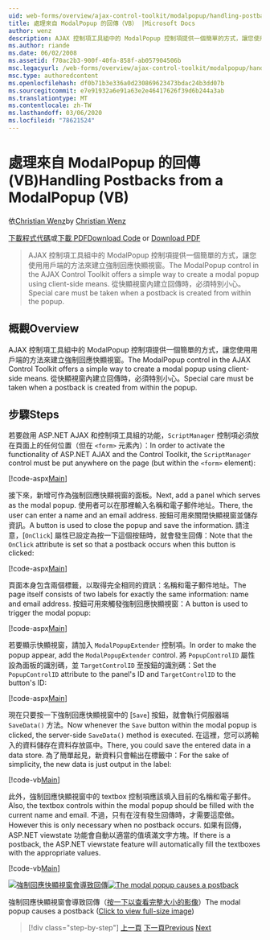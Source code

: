 ```yaml
---
uid: web-forms/overview/ajax-control-toolkit/modalpopup/handling-postbacks-from-a-modalpopup-vb
title: 處理來自 ModalPopup 的回傳（VB） |Microsoft Docs
author: wenz
description: AJAX 控制項工具組中的 ModalPopup 控制項提供一個簡單的方式，讓您使用用戶端的方法來建立強制回應快顯視窗。 當 pos 時，必須特別注意
ms.author: riande
ms.date: 06/02/2008
ms.assetid: f70ac2b3-900f-40fa-858f-ab057904506b
msc.legacyurl: /web-forms/overview/ajax-control-toolkit/modalpopup/handling-postbacks-from-a-modalpopup-vb
msc.type: authoredcontent
ms.openlocfilehash: df0b71b3e336a0d230869623473bdac24b3dd07b
ms.sourcegitcommit: e7e91932a6e91a63e2e46417626f39d6b244a3ab
ms.translationtype: MT
ms.contentlocale: zh-TW
ms.lasthandoff: 03/06/2020
ms.locfileid: "78621524"
---
```

# <a name="handling-postbacks-from-a-modalpopup-vb"></a><span data-ttu-id="aaec4-104">處理來自 ModalPopup 的回傳 (VB)</span><span class="sxs-lookup"><span data-stu-id="aaec4-104">Handling Postbacks from a ModalPopup (VB)</span></span>

<span data-ttu-id="aaec4-105">依[Christian Wenz](https://github.com/wenz)</span><span class="sxs-lookup"><span data-stu-id="aaec4-105">by [Christian Wenz](https://github.com/wenz)</span></span>

<span data-ttu-id="aaec4-106">[下載程式代碼](https://download.microsoft.com/download/2/4/0/24052038-f942-4336-905b-b60ae56f0dd5/ModalPopup3.vb.zip)或[下載 PDF](https://download.microsoft.com/download/b/6/a/b6ae89ee-df69-4c87-9bfb-ad1eb2b23373/modalpopup3VB.pdf)</span><span class="sxs-lookup"><span data-stu-id="aaec4-106">[Download Code](https://download.microsoft.com/download/2/4/0/24052038-f942-4336-905b-b60ae56f0dd5/ModalPopup3.vb.zip) or [Download PDF](https://download.microsoft.com/download/b/6/a/b6ae89ee-df69-4c87-9bfb-ad1eb2b23373/modalpopup3VB.pdf)</span></span>

> <span data-ttu-id="aaec4-107">AJAX 控制項工具組中的 ModalPopup 控制項提供一個簡單的方式，讓您使用用戶端的方法來建立強制回應快顯視窗。</span><span class="sxs-lookup"><span data-stu-id="aaec4-107">The ModalPopup control in the AJAX Control Toolkit offers a simple way to create a modal popup using client-side means.</span></span> <span data-ttu-id="aaec4-108">從快顯視窗內建立回傳時，必須特別小心。</span><span class="sxs-lookup"><span data-stu-id="aaec4-108">Special care must be taken when a postback is created from within the popup.</span></span>

## <a name="overview"></a><span data-ttu-id="aaec4-109">概觀</span><span class="sxs-lookup"><span data-stu-id="aaec4-109">Overview</span></span>

<span data-ttu-id="aaec4-110">AJAX 控制項工具組中的 ModalPopup 控制項提供一個簡單的方式，讓您使用用戶端的方法來建立強制回應快顯視窗。</span><span class="sxs-lookup"><span data-stu-id="aaec4-110">The ModalPopup control in the AJAX Control Toolkit offers a simple way to create a modal popup using client-side means.</span></span> <span data-ttu-id="aaec4-111">從快顯視窗內建立回傳時，必須特別小心。</span><span class="sxs-lookup"><span data-stu-id="aaec4-111">Special care must be taken when a postback is created from within the popup.</span></span>

## <a name="steps"></a><span data-ttu-id="aaec4-112">步驟</span><span class="sxs-lookup"><span data-stu-id="aaec4-112">Steps</span></span>

<span data-ttu-id="aaec4-113">若要啟用 ASP.NET AJAX 和控制項工具組的功能，`ScriptManager` 控制項必須放在頁面上的任何位置（但在 `<form>` 元素內）：</span><span class="sxs-lookup"><span data-stu-id="aaec4-113">In order to activate the functionality of ASP.NET AJAX and the Control Toolkit, the `ScriptManager` control must be put anywhere on the page (but within the `<form>` element):</span></span>

[!code-aspx[Main](handling-postbacks-from-a-modalpopup-vb/samples/sample1.aspx)]

<span data-ttu-id="aaec4-114">接下來，新增可作為強制回應快顯視窗的面板。</span><span class="sxs-lookup"><span data-stu-id="aaec4-114">Next, add a panel which serves as the modal popup.</span></span> <span data-ttu-id="aaec4-115">使用者可以在那裡輸入名稱和電子郵件地址。</span><span class="sxs-lookup"><span data-stu-id="aaec4-115">There, the user can enter a name and an email address.</span></span> <span data-ttu-id="aaec4-116">按鈕可用來關閉快顯視窗並儲存資訊。</span><span class="sxs-lookup"><span data-stu-id="aaec4-116">A button is used to close the popup and save the information.</span></span> <span data-ttu-id="aaec4-117">請注意，[`OnClick`] 屬性已設定為按一下這個按鈕時，就會發生回傳：</span><span class="sxs-lookup"><span data-stu-id="aaec4-117">Note that the `OnClick` attribute is set so that a postback occurs when this button is clicked:</span></span>

[!code-aspx[Main](handling-postbacks-from-a-modalpopup-vb/samples/sample2.aspx)]

<span data-ttu-id="aaec4-118">頁面本身包含兩個標籤，以取得完全相同的資訊：名稱和電子郵件地址。</span><span class="sxs-lookup"><span data-stu-id="aaec4-118">The page itself consists of two labels for exactly the same information: name and email address.</span></span> <span data-ttu-id="aaec4-119">按鈕可用來觸發強制回應快顯視窗：</span><span class="sxs-lookup"><span data-stu-id="aaec4-119">A button is used to trigger the modal popup:</span></span>

[!code-aspx[Main](handling-postbacks-from-a-modalpopup-vb/samples/sample3.aspx)]

<span data-ttu-id="aaec4-120">若要顯示快顯視窗，請加入 `ModalPopupExtender` 控制項。</span><span class="sxs-lookup"><span data-stu-id="aaec4-120">In order to make the popup appear, add the `ModalPopupExtender` control.</span></span> <span data-ttu-id="aaec4-121">將 `PopupControlID` 屬性設為面板的識別碼，並 `TargetControlID` 至按鈕的識別碼：</span><span class="sxs-lookup"><span data-stu-id="aaec4-121">Set the `PopupControlID` attribute to the panel's ID and `TargetControlID` to the button's ID:</span></span>

[!code-aspx[Main](handling-postbacks-from-a-modalpopup-vb/samples/sample4.aspx)]

<span data-ttu-id="aaec4-122">現在只要按一下強制回應快顯視窗中的 [`Save`] 按鈕，就會執行伺服器端 `SaveData()` 方法。</span><span class="sxs-lookup"><span data-stu-id="aaec4-122">Now whenever the `Save` button within the modal popup is clicked, the server-side `SaveData()` method is executed.</span></span> <span data-ttu-id="aaec4-123">在這裡，您可以將輸入的資料儲存在資料存放區中。</span><span class="sxs-lookup"><span data-stu-id="aaec4-123">There, you could save the entered data in a data store.</span></span> <span data-ttu-id="aaec4-124">為了簡單起見，新資料只會輸出在標籤中：</span><span class="sxs-lookup"><span data-stu-id="aaec4-124">For the sake of simplicity, the new data is just output in the label:</span></span>

[!code-vb[Main](handling-postbacks-from-a-modalpopup-vb/samples/sample5.vb)]

<span data-ttu-id="aaec4-125">此外，強制回應快顯視窗中的 textbox 控制項應該填入目前的名稱和電子郵件。</span><span class="sxs-lookup"><span data-stu-id="aaec4-125">Also, the textbox controls within the modal popup should be filled with the current name and email.</span></span> <span data-ttu-id="aaec4-126">不過，只有在沒有發生回傳時，才需要這麼做。</span><span class="sxs-lookup"><span data-stu-id="aaec4-126">However this is only necessary when no postback occurs.</span></span> <span data-ttu-id="aaec4-127">如果有回傳，ASP.NET viewstate 功能會自動以適當的值填滿文字方塊。</span><span class="sxs-lookup"><span data-stu-id="aaec4-127">If there is a postback, the ASP.NET viewstate feature will automatically fill the textboxes with the appropriate values.</span></span>

[!code-vb[Main](handling-postbacks-from-a-modalpopup-vb/samples/sample6.vb)]

<span data-ttu-id="aaec4-128">[![強制回應快顯視窗會導致回傳](handling-postbacks-from-a-modalpopup-vb/_static/image2.png)](handling-postbacks-from-a-modalpopup-vb/_static/image1.png)</span><span class="sxs-lookup"><span data-stu-id="aaec4-128">[![The modal popup causes a postback](handling-postbacks-from-a-modalpopup-vb/_static/image2.png)](handling-postbacks-from-a-modalpopup-vb/_static/image1.png)</span></span>

<span data-ttu-id="aaec4-129">強制回應快顯視窗會導致回傳（[按一下以查看完整大小的影像](handling-postbacks-from-a-modalpopup-vb/_static/image3.png)）</span><span class="sxs-lookup"><span data-stu-id="aaec4-129">The modal popup causes a postback ([Click to view full-size image](handling-postbacks-from-a-modalpopup-vb/_static/image3.png))</span></span>

> [!div class="step-by-step"]
> <span data-ttu-id="aaec4-130">[上一頁](using-modalpopup-with-a-repeater-control-vb.md)
> [下一頁](positioning-a-modalpopup-vb.md)</span><span class="sxs-lookup"><span data-stu-id="aaec4-130">[Previous](using-modalpopup-with-a-repeater-control-vb.md)
[Next](positioning-a-modalpopup-vb.md)</span></span>
